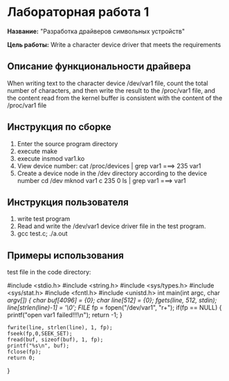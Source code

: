 # Лабораторная работа 1

**Название:** "Разработка драйверов символьных устройств"

**Цель работы:** Write a character device driver that meets the requirements

## Описание функциональности драйвера

When writing text to the character device /dev/var1 file, count the total number of characters, and then write the result to the /proc/var1 file, and the content read from the kernel buffer is consistent with the content of the /proc/var1 file

## Инструкция по сборке

1. Enter the source program directory
2. execute make
3. execute insmod var1.ko
4. View device number: 
	cat /proc/devices | grep var1  ===> 235 var1
5. Create a device node in the /dev directory according to the device number
    cd /dev
    mknod var1 c 235 0
    ls | grep var1  ===> var1

## Инструкция пользователя

1. write test program
2. Read and write the /dev/var1 device driver file in the test program.
3. gcc test.c; ./a.out

## Примеры использования

test file in the code directory:

#include <stdio.h>
#include <string.h>
#include <sys/types.h>
#include <sys/stat.h>
#include <fcntl.h>
#include <unistd.h>
int main(int argc, char *argv[])
{
    char buf[4096] = {0};
    char line[512] = {0};
    fgets(line, 512, stdin);    
    line[strlen(line)-1] = '\0';
	FILE* fp = fopen("/dev/var1", "r+");
	if(fp == NULL)
    {
		printf("open var1 failed!!!\n");
		return -1;
	}
	
    fwrite(line, strlen(line), 1, fp);
	fseek(fp,0,SEEK_SET);
    fread(buf, sizeof(buf), 1, fp);
    printf("%s\n", buf);
    fclose(fp);
	return 0;
}
